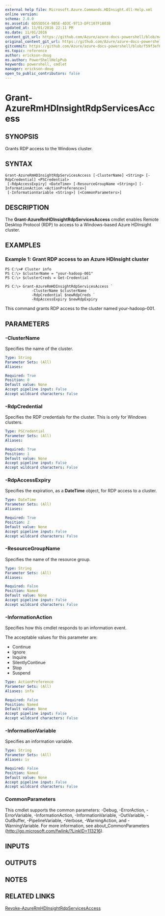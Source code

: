 ```yaml
---
external help file: Microsoft.Azure.Commands.HDInsight.dll-Help.xml
online version:
schema: 2.0.0
ms.assetid: 6D55D5C4-9B5E-4D3C-9713-DFC107F1803B
updated_at: 11/01/2016 22:11 PM
ms.date: 11/01/2016
content_git_url: https://github.com/Azure/azure-docs-powershell/blob/master/azureps-cmdlets-docs/ResourceManager/AzureRM.HDInsight/v1.1.4/Grant-AzureRmHDInsightRdpServicesAccess.md
original_content_git_url: https://github.com/Azure/azure-docs-powershell/blob/master/azureps-cmdlets-docs/ResourceManager/AzureRM.HDInsight/v1.1.4/Grant-AzureRmHDInsightRdpServicesAccess.md
gitcommit: https://github.com/Azure/azure-docs-powershell/blob/f59f3ef60bc592383812213e69fd77ba950759ed
ms.topic: reference
author: erickson-doug
ms.author: PowerShellHelpPub
keywords: powershell, cmdlet
manager: erickson-doug
open_to_public_contributors: false
---
```


# Grant-AzureRmHDInsightRdpServicesAccess

## SYNOPSIS
Grants RDP access to the Windows cluster.

## SYNTAX

```
Grant-AzureRmHDInsightRdpServicesAccess [-ClusterName] <String> [-RdpCredential] <PSCredential>
 [-RdpAccessExpiry] <DateTime> [-ResourceGroupName <String>] [-InformationAction <ActionPreference>]
 [-InformationVariable <String>] [<CommonParameters>]
```

## DESCRIPTION
The **Grant-AzureRmHDInsightRdpServicesAccess** cmdlet enables Remote Desktop Protocol (RDP) to access to a Windows-based Azure HDInsight cluster.

## EXAMPLES

### Example 1: Grant RDP access to an Azure HDInsight cluster
```
PS C:\># Cluster info
PS C:\> $clusterName = "your-hadoop-001"
PS C:\> $clusterCreds = Get-Credential

PS C:\> Grant-AzureRmHDInsightRdpServicesAccess `
            -ClusterName $clusterName `
            -RdpCredential $newRdpCreds `
            -RdpAccessExpiry $newRdpExpiry
```

This command grants RDP access to the cluster named your-hadoop-001.

## PARAMETERS

### -ClusterName
Specifies the name of the cluster.

```yaml
Type: String
Parameter Sets: (All)
Aliases: 

Required: True
Position: 0
Default value: None
Accept pipeline input: False
Accept wildcard characters: False
```

### -RdpCredential
Specifies the RDP credentials for the cluster.
This is only for Windows clusters.

```yaml
Type: PSCredential
Parameter Sets: (All)
Aliases: 

Required: True
Position: 1
Default value: None
Accept pipeline input: False
Accept wildcard characters: False
```

### -RdpAccessExpiry
Specifies the expiration, as a **DateTime** object, for RDP access to a cluster.

```yaml
Type: DateTime
Parameter Sets: (All)
Aliases: 

Required: True
Position: 2
Default value: None
Accept pipeline input: False
Accept wildcard characters: False
```

### -ResourceGroupName
Specifies the name of the resource group.

```yaml
Type: String
Parameter Sets: (All)
Aliases: 

Required: False
Position: Named
Default value: None
Accept pipeline input: False
Accept wildcard characters: False
```

### -InformationAction
Specifies how this cmdlet responds to an information event.

The acceptable values for this parameter are:

- Continue
- Ignore
- Inquire
- SilentlyContinue
- Stop
- Suspend

```yaml
Type: ActionPreference
Parameter Sets: (All)
Aliases: infa

Required: False
Position: Named
Default value: None
Accept pipeline input: False
Accept wildcard characters: False
```

### -InformationVariable
Specifies an information variable.

```yaml
Type: String
Parameter Sets: (All)
Aliases: iv

Required: False
Position: Named
Default value: None
Accept pipeline input: False
Accept wildcard characters: False
```

### CommonParameters
This cmdlet supports the common parameters: -Debug, -ErrorAction, -ErrorVariable, -InformationAction, -InformationVariable, -OutVariable, -OutBuffer, -PipelineVariable, -Verbose, -WarningAction, and -WarningVariable. For more information, see about_CommonParameters (http://go.microsoft.com/fwlink/?LinkID=113216).

## INPUTS

## OUTPUTS

## NOTES

## RELATED LINKS

[Revoke-AzureRmHDInsightRdpServicesAccess](./Revoke-AzureRmHDInsightRdpServicesAccess.md)


